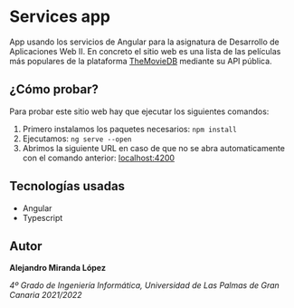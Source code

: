 # Services app

App usando los servicios de Angular para la asignatura de Desarrollo de Aplicaciones Web II. En concreto el sitio web es una lista de las películas más populares de la plataforma [TheMovieDB](https://www.themoviedb.org/) mediante su API pública.

## ¿Cómo probar?

Para probar este sitio web hay que ejecutar los siguientes comandos:
1. Primero instalamos los paquetes necesarios:
`npm install`
2. Ejecutamos:
`ng serve --open`
3. Abrimos la siguiente URL en caso de que no se abra automaticamente con el comando anterior: [localhost:4200](http://localhost:4200/)

## Tecnologías usadas
* Angular
* Typescript

## Autor
__Alejandro Miranda López__

_4º Grado de Ingeniería Informática, Universidad de Las Palmas de Gran Canaria_
_2021/2022_